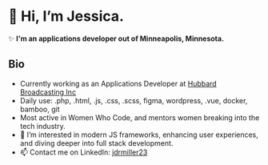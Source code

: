 # 👋 Hi, I’m Jessica.
✨ **I'm an applications developer out of Minneapolis, Minnesota.**

## Bio
- Currently working as an Applications Developer at [Hubbard Broadcasting Inc](https://hubbardbroadcasting.com/)
- Daily use: .php, .html, .js, .css, .scss, figma, wordpress, .vue, docker, bamboo, git
- Most active in Women Who Code, and mentors women breaking into the tech industry. 
- 🌱 I’m interested in modern JS frameworks, enhancing user experiences, and diving deeper into full stack development. 
- 📫 Contact me on LinkedIn: [jdrmiller23](https://www.linkedin.com/in/jdrmiller23)

